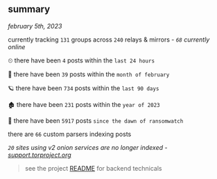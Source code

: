 
## summary
_february 5th, 2023_

currently tracking `131` groups across `240` relays & mirrors - _`68` currently online_

⏲ there have been `4` posts within the `last 24 hours`

🦈 there have been `39` posts within the `month of february`

🪐 there have been `734` posts within the `last 90 days`

🏚 there have been `231` posts within the `year of 2023`

🦕 there have been `5917` posts `since the dawn of ransomwatch`

there are `66` custom parsers indexing posts

_`20` sites using v2 onion services are no longer indexed - [support.torproject.org](https://support.torproject.org/onionservices/v2-deprecation/)_

> see the project [README](https://github.com/joshhighet/ransomwatch#ransomwatch--) for backend technicals
